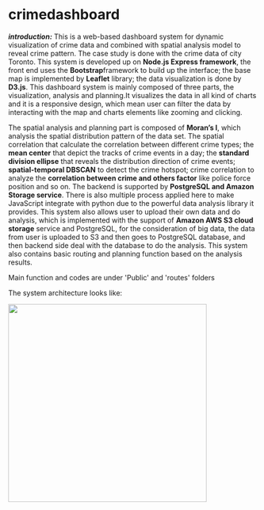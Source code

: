 # crimedashboard
***introduction:***
This is a web-based dashboard system for dynamic visualization of crime data and combined with spatial analysis model to reveal crime pattern. The case study is done with the crime data of city Toronto. This system is developed up on **Node.js Express framework**, the front end uses the **Bootstrap**framework to build up the interface; the base map is implemented by **Leaflet** library; the data visualization is done  by **D3.js**.
This dashboard system is mainly composed of three parts, the visualization, analysis and planning.It visualizes the data in all kind of charts and it is a responsive design, which mean user can filter the data by interacting with the map and charts elements like zooming and clicking. 
 
The spatial analysis and planning part is composed of **Moran’s I**, which analysis the spatial distribution pattern of the data set. The spatial correlation that calculate the correlation between different crime types; the **mean center** that depict the tracks of crime events in a day; the **standard division ellipse** that reveals the distribution direction of crime events; **spatial-temporal DBSCAN** to detect the crime hotspot; crime correlation to analyze the **correlation between crime and others factor** like police force position and so on.
 The backend is supported by **PostgreSQL and Amazon Storage service**. There is also multiple process applied here to make JavaScript integrate with python due to the powerful data analysis library it provides. This system also allows user to upload their own data and do analysis, which is implemented with the support of **Amazon AWS S3 cloud storage** service and PostgreSQL, for the consideration of big data, the data from user is uploaded to S3 and then goes to PostgreSQL database, and then backend side deal with the database to do the analysis. This system also contains basic routing and planning function based on the analysis results.

Main function and codes are under 'Public' and 'routes' folders

The system architecture looks like:

<img src='https://github.com/siyuan1995/crimedashboard/blob/master/dfsf.png' width=400 Height=400>
